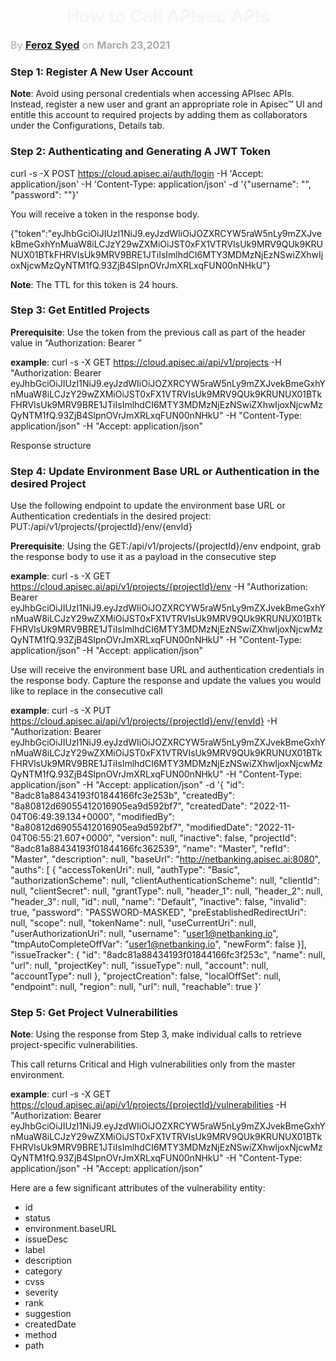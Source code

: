 <h1 align="center" style="color: #F5F5F5;"> <b> How to Call APIsec APIs </b> </h1>

<p style="text-align: left;color: 	#A9A9A9;font-size:16px;"> By <b><a href="https://github.com/fersy02">Feroz Syed</a></b> on <b>March 23,2021</b> </p> 

### **Step 1: Register A New User Account**

**Note**: Avoid using personal credentials when accessing APIsec APIs. Instead, register a new user and grant an appropriate role in Apisec™ UI and entitle this account to required projects by adding them as collaborators under the Configurations, Details tab.

### **Step 2: Authenticating and Generating A JWT Token**

curl -s -X POST https://cloud.apisec.ai/auth/login -H 'Accept: application/json' -H 'Content-Type: application/json'
-d '{"username": "", "password": ""}'

You will receive a token in the response body.

{"token":"eyJhbGciOiJIUzI1NiJ9.eyJzdWIiOiJOZXRCYW5raW5nLy9mZXJvekBmeGxhYnMuaW8iLCJzY29wZXMiOiJST0xFX1VTRVIsUk9MRV9QUk9KRUNUX01BTkFHRVIsUk9MRV9BRE1JTiIsImlhdCI6MTY3MDMzNjEzNSwiZXhwIjoxNjcwMzQyNTM1fQ.93ZjB4SlpnOVrJmXRLxqFUN00nNHkU"}

**Note**: The TTL for this token is 24 hours.

### **Step 3: Get Entitled Projects**

**Prerequisite**: Use the token from the previous call as part of the header value in “Authorization: Bearer ”

**example**: curl -s -X GET https://cloud.apisec.ai/api/v1/projects -H "Authorization: Bearer eyJhbGciOiJIUzI1NiJ9.eyJzdWIiOiJOZXRCYW5raW5nLy9mZXJvekBmeGxhYnMuaW8iLCJzY29wZXMiOiJST0xFX1VTRVIsUk9MRV9QUk9KRUNUX01BTkFHRVIsUk9MRV9BRE1JTiIsImlhdCI6MTY3MDMzNjEzNSwiZXhwIjoxNjcwMzQyNTM1fQ.93ZjB4SlpnOVrJmXRLxqFUN00nNHkU" -H "Content-Type: application/json" -H "Accept: application/json" 

Response structure

### **Step 4: Update Environment Base URL or Authentication in the desired Project**
Use the following endpoint to update the environment base URL or Authentication credentials in the desired project: 
  PUT:/api/v1/projects/{projectId}/env/{envId}

**Prerequisite**: 
Using the GET:/api/v1/projects/{projectId}/env endpoint, grab the response body to use it as a payload in the consecutive step

**example**: 
curl -s -X GET https://cloud.apisec.ai/api/v1/projects/{projectId}/env -H "Authorization: Bearer eyJhbGciOiJIUzI1NiJ9.eyJzdWIiOiJOZXRCYW5raW5nLy9mZXJvekBmeGxhYnMuaW8iLCJzY29wZXMiOiJST0xFX1VTRVIsUk9MRV9QUk9KRUNUX01BTkFHRVIsUk9MRV9BRE1JTiIsImlhdCI6MTY3MDMzNjEzNSwiZXhwIjoxNjcwMzQyNTM1fQ.93ZjB4SlpnOVrJmXRLxqFUN00nNHkU" -H "Content-Type: application/json" -H "Accept: application/json" 

Use will receive the environment base URL and authentication credentials in the response body. Capture the response and update the values you would like to replace in the consecutive call

**example**:
curl -s -X PUT https://cloud.apisec.ai/api/v1/projects/{projectId}/env/{envId} -H "Authorization: Bearer eyJhbGciOiJIUzI1NiJ9.eyJzdWIiOiJOZXRCYW5raW5nLy9mZXJvekBmeGxhYnMuaW8iLCJzY29wZXMiOiJST0xFX1VTRVIsUk9MRV9QUk9KRUNUX01BTkFHRVIsUk9MRV9BRE1JTiIsImlhdCI6MTY3MDMzNjEzNSwiZXhwIjoxNjcwMzQyNTM1fQ.93ZjB4SlpnOVrJmXRLxqFUN00nNHkU" -H "Content-Type: application/json" -H "Accept: application/json" -d '{ "id": "8adc81a88434193f01844166fc3e253b", "createdBy": "8a80812d69055412016905ea9d592bf7", "createdDate": "2022-11-04T06:49:39.134+0000", "modifiedBy": "8a80812d69055412016905ea9d592bf7", "modifiedDate": "2022-11-04T06:55:21.607+0000", "version": null, "inactive": false, "projectId": "8adc81a88434193f01844166fc362539", "name": "Master", "refId": "Master", "description": null, "baseUrl": "http://netbanking.apisec.ai:8080", "auths": [ { "accessTokenUri": null, "authType": "Basic", "authorizationScheme": null, "clientAuthenticationScheme": null, "clientId": null, "clientSecret": null, "grantType": null, "header_1": null, "header_2": null, "header_3": null, "id": null, "name": "Default", "inactive": false, "invalid": true, "password": "PASSWORD-MASKED", "preEstablishedRedirectUri": null, "scope": null, "tokenName": null, "useCurrentUri": null, "userAuthorizationUri": null, "username": "user1@netbanking.io", "tmpAutoCompleteOffVar": "user1@netbanking.io", "newForm": false }], "issueTracker": { "id": "8adc81a88434193f01844166fc3f253c", "name": null, "url": null, "projectKey": null, "issueType": null, "account": null, "accountType": null }, "projectCreation": false, "localOffSet": null, "endpoint": null, "region": null, "url": null, "reachable": true }'

### **Step 5: Get Project Vulnerabilities**

**Note**: Using the response from Step 3, make individual calls to retrieve project-specific vulnerabilities.

 This call returns Critical and High vulnerabilities only from the master environment.

**example**: curl -s -X GET https://cloud.apisec.ai/api/v1/projects/{projectId}/vulnerabilities -H "Authorization: Bearer eyJhbGciOiJIUzI1NiJ9.eyJzdWIiOiJOZXRCYW5raW5nLy9mZXJvekBmeGxhYnMuaW8iLCJzY29wZXMiOiJST0xFX1VTRVIsUk9MRV9QUk9KRUNUX01BTkFHRVIsUk9MRV9BRE1JTiIsImlhdCI6MTY3MDMzNjEzNSwiZXhwIjoxNjcwMzQyNTM1fQ.93ZjB4SlpnOVrJmXRLxqFUN00nNHkU" -H "Content-Type: application/json" -H 
"Accept: application/json" 

Here are a few significant attributes of the vulnerability entity:

  - id
  - status
  - environment.baseURL
  - issueDesc
  - label
  - description
  - category
  - cvss
  - severity
  - rank
  - suggestion
  - createdDate
  - method
  - path
